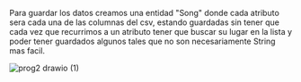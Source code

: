 Para guardar los datos creamos una entidad "Song" donde cada atributo sera cada una de las columnas del csv, estando guardadas sin tener que cada vez que recurrimos a un atributo tener que buscar su lugar en la lista y poder tener guardados algunos tales que no son necesariamente String mas facil.




![prog2 drawio (1)](https://github.com/santiurru/Obligatorio_PROG2_Camacho_Urrutia/assets/169061259/9c408847-2b4f-4d48-87de-b34553a694d3)
